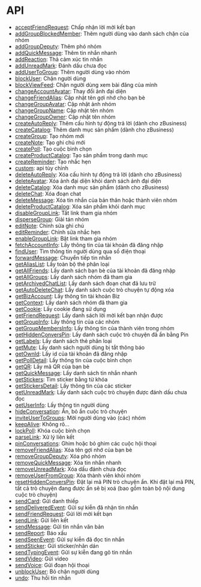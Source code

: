 # API

- [acceptFriendRequest](acceptfriendrequest.md): Chấp nhận lời mời kết bạn
- [addGroupBlockedMember](addgroupblockedmember.md): Thêm người dùng vào danh sách chặn của nhóm
- [addGroupDeputy](addgroupdeputy.md): Thêm phó nhóm
- [addQuickMessage](addquickmessage.md): Thêm tin nhắn nhanh
- [addReaction](addreaction.md): Thả cảm xúc tin nhắn
- [addUnreadMark](addunreadmark.md): Đánh dấu chưa đọc
- [addUserToGroup](addusertogroup.md): Thêm người dùng vào nhóm
- [blockUser](blockuser.md): Chặn người dùng
- [blockViewFeed](blockviewfeed.md): Chặn người dùng xem bài đăng của mình
- [changeAccountAvatar](changeaccountavatar.md): Thay đổi ảnh đại diện
- [changeFriendAlias](changefriendalias.md): Cập nhật tên gợi nhớ cho bạn bè
- [changeGroupAvatar](changegroupavatar.md): Cập nhật ảnh nhóm
- [changeGroupName](changegroupname.md): Cập nhật tên nhóm
- [changeGroupOwner](changegroupowner.md): Cập nhật tên nhóm
- [createAutoReply](createautoreply.md): Thêm cấu hình tự động trả lời (dành cho zBusiness)
- [createCatalog](createcatalog.md): Thêm danh mục sản phẩm (dành cho zBusiness)
- [createGroup](creategroup.md): Tạo nhóm mới
- [createNote](createnote.md): Tạo ghi chú mới
- [createPoll](createpoll.md): Tạo cuộc bình chọn
- [createProductCatalog](createproductcatalog.md): Tạo sản phẩm trong danh mục
- [createReminder](createreminder.md): Tạo nhắc hẹn
- [custom](custom.md): api tùy chỉnh
- [deleteAutoReply](deleteautoreply.md): Xóa cấu hình tự động trả lời (dành cho zBusiness)
- [deleteAvatar](deleteavatar.md): Xóa ảnh đại diện khỏi danh sách ảnh đại diện
- [deleteCatalog](deletecatalog.md): Xóa danh mục sản phẩm (dành cho zBusiness)
- [deleteChat](deletechat.md): Xóa đoạn chat
- [deleteMessage](deletemessage.md): Xóa tin nhắn của bản thân hoặc thành viên nhóm
- [deleteProductCatalog](deleteproductcatalog.md): Xóa sản phẩm khỏi danh mục
- [disableGroupLink](disablegrouplink.md): Tắt link tham gia nhóm
- [disperseGroup](dispersegroup.md): Giải tán nhóm
- [editNote](editnote.md): Chỉnh sửa ghi chú
- [editReminder](editreminder.md): Chỉnh sửa nhắc hẹn
- [enableGroupLink](enablegrouplink.md): Bật link tham gia nhóm
- [fetchAccountInfo](fetchaccountinfo.md): Lấy thông tin của tài khoản đã đăng nhập
- [findUser](finduser.md): Tìm thông tin người dùng qua số điện thoại
- [forwardMessage](forwardmessage.md): Chuyển tiếp tin nhắn
- [getAliasList](getaliaslist.md): Lấy toàn bộ thẻ phân loại
- [getAllFriends](getallfriends.md): Lấy danh sách bạn bè của tài khoản đã đăng nhập
- [getAllGroups](getallgroups.md): Lấy danh sách nhóm đã tham gia
- [getArchivedChatList](getarchivedchatlist.md): Lấy danh sách đoạn chat đã lưu trữ
- [getAutoDeleteChat](getautodeletechat.md): Lấy danh sách cuộc trò chuyện tự động xóa
- [getBizAccount](getbizaccount.md): Lấy thông tin tài khoản Biz
- [getContext](getcontext.md): Lấy danh sách nhóm đã tham gia
- [getCookie](getcookie.md): Lấy cookie đang sử dụng
- [getFriendRequest](getfriendrequest.md): Lấy danh sách lời mời kết bạn nhận được
- [getGroupInfo](getgroupinfo.md): Lấy thông tin của các nhóm
- [getGroupMembersInfo](getgroupmembersinfo.md): Lấy thông tin của thành viên trong nhóm
- [getHiddenConversPin](gethiddenconverspin.md): Lấy danh sách cuộc trò chuyện đã ẩn bằng Pin
- [getLabels](getlabels.md): Lấy danh sách thẻ phân loại
- [getMute](getmute.md): Lấy danh sách người dùng bị tắt thông báo
- [getOwnId](getownid.md): Lấy id của tài khoản đã đăng nhập
- [getPollDetail](getpolldetail.md): Lấy thông tin của cuộc bình chọn
- [getQR](getqr.md): Lấy mã QR của bạn bè
- [getQuickMessage](getquickmessage.md): Lấy danh sách tin nhắn nhanh
- [getStickers](getstickers.md): Tìm sticker bằng từ khóa
- [getStickersDetail](getstickersdetail.md): Lấy thông tin của các sticker
- [getUnreadMark](getunreadmark.md): Lấy danh sách cuộc trò chuyện được đánh dấu chưa đọc
- [getUserInfo](getuserinfo.md): Lấy thông tin người dùng
- [hideConversation](hideconversation.md): Ẩn, bỏ ẩn cuộc trò chuyện
- [inviteUserToGroups](inviteusertogroups.md): Mời người dùng vào (các) nhóm
- [keepAlive](keepalive.md): Không rõ...
- [lockPoll](lockpoll.md): Khóa cuộc bình chọn
- [parseLink](parselink.md): Xử lý liên kết
- [pinConversations](pinconversations.md): Ghim hoặc bỏ ghim các cuộc hội thoại
- [removeFriendAlias](removefriendalias.md): Xóa tên gợi nhớ của bạn bè
- [removeGroupDeputy](removegroupdeputy.md): Xóa phó nhóm
- [removeQuickMessage](removequickmessage.md): Xóa tin nhắn nhanh
- [removeUnreadMark](removeunreadmark.md): Xóa dấu đánh chưa đọc
- [removeUserFromGroup](removeuserfromgroup.md): Xóa thành viên khỏi nhóm
- [resetHiddenConversPin](resethiddenconverspin.md): Đặt lại mã PIN trò chuyện ẩn. Khi đặt lại mã PIN, tất cả trò chuyện đang được ẩn sẽ bị xoá (bao gồm toàn bộ nội dung cuộc trò chuyện)
- [sendCard](sendcard.md): Gửi danh thiếp
- [sendDeliveredEvent](senddeliveredevent.md): Gửi sự kiễn đã nhận tin nhắn
- [sendFriendRequest](sendfriendrequest.md): Gửi lời mời kết bạn
- [sendLink](sendlink.md): Gửi liên kết
- [sendMessage](sendmessage.md): Gửi tin nhắn văn bản
- [sendReport](sendreport.md): Báo xấu
- [sendSeenEvent](sendseenevent.md): Gửi sự kiễn đã đọc tin nhắn
- [sendSticker](sendsticker.md): Gửi sticker/nhãn dán
- [sendTypingEvent](sendtypingevent.md): Gửi sự kiễn đang gõ tin nhắn
- [sendVideo](sendvideo.md): Gửi video
- [sendVoice](sendvoice.md): Gửi đoạn hội thoại
- [unblockUser](unblockuser.md): Bỏ chặn người dùng
- [undo](undo.md): Thu hồi tin nhắn
